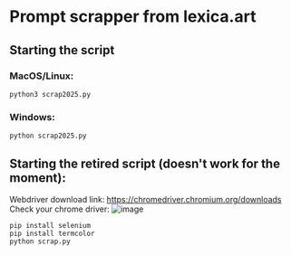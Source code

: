 # Prompt scrapper from lexica.art

## Starting the script

### MacOS/Linux:
```
python3 scrap2025.py
```
### Windows:
```
python scrap2025.py
```


## Starting the retired script (doesn't work for the moment):

Webdriver download link: https://chromedriver.chromium.org/downloads
Check your chrome driver: 
![image](https://user-images.githubusercontent.com/73663808/198590911-afefde95-9f5d-4998-8969-64358e3aedb8.png)

```
pip install selenium
pip install termcolor
python scrap.py
```
